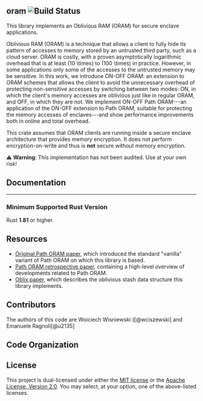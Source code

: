 ## oram ![Build Status](https://github.com/facebook/oram/workflows/CI/badge.svg)

This library implements an Oblivious RAM (ORAM) for secure enclave applications.

Oblivious RAM (ORAM) is a technique that allows a client to fully hide its pattern of accesses to memory stored by an untrusted third party, such as a cloud server. ORAM is costly, with a proven asymptotically logarithmic overhead that is at least \(10 \times\) to \(100 \times\) in practice. However, in some applications only some of the accesses to the untrusted memory may be sensitive. In this work, we introduce ON-OFF ORAM: an extension to ORAM schemes that allows the client to avoid the unnecessary overhead of protecting non-sensitive accesses by switching between two modes: ON, in which the client's memory accesses are oblivious just like in regular ORAM, and OFF, in which they are not. We implement ON-OFF Path ORAM---an application of the ON-OFF extension to Path ORAM, suitable for protecting the memory accesses of enclaves---and show performance improvements both in online and total overhead.

This crate assumes that ORAM clients are running inside a secure enclave architecture that provides memory encryption.
It does not perform encryption-on-write and thus is **not** secure without memory encryption.

⚠️ **Warning**: This implementation has not been audited. Use at your own risk!

Documentation
-------------

------------


### Minimum Supported Rust Version

Rust **1.81** or higher.

Resources
---------

- [Original Path ORAM paper](https://eprint.iacr.org/2013/280.pdf), which introduced the standard "vanilla" variant of Path ORAM on which this library is based.
- [Path ORAM retrospective paper](http://elaineshi.com/docs/pathoram-retro.pdf), containing a high-level overview of developments related to Path ORAM.
- [Oblix paper](https://people.eecs.berkeley.edu/~raluca/oblix.pdf), which describes the oblivious stash data structure this library implements. 

Contributors
------------

The authors of this code are Woiciech Wisniewski ([@wciszewski] and Emanuele Ragnoli[@u2135]

Code Organization
--------------------

License
-------

This project is dual-licensed under either the [MIT license](https://github.com/crypto-edu-pl/on-off-oram/blob/main/LICENSE-MIT) or the [Apache License, Version 2.0](https://github.com/crypto-edu-pl/on-off-oram/blob/main/LICENSE-APACHE).
You may select, at your option, one of the above-listed licenses.

